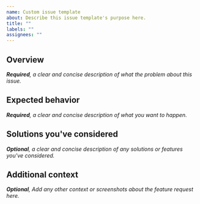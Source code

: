 ```yaml
---
name: Custom issue template
about: Describe this issue template's purpose here.
title: ""
labels: ""
assignees: ""
---
```


## Overview

_**Required**, a clear and concise description of what the problem about this issue._

## Expected behavior

_**Required**, a clear and concise description of what you want to happen._

## Solutions you've considered

_**Optional**, a clear and concise description of any solutions or features
you've considered._

## Additional context

_**Optional**, Add any other context or screenshots about the feature request here._

